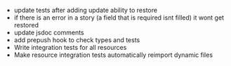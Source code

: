 
- update tests after adding update ability to restore 
- if there is an error in a story (a field that is required isnt filled) it wont get restored
- update jsdoc comments
- add prepush hook to check types and tests
- Write integration tests for all resources
- Make resource integration tests automatically reimport dynamic files

